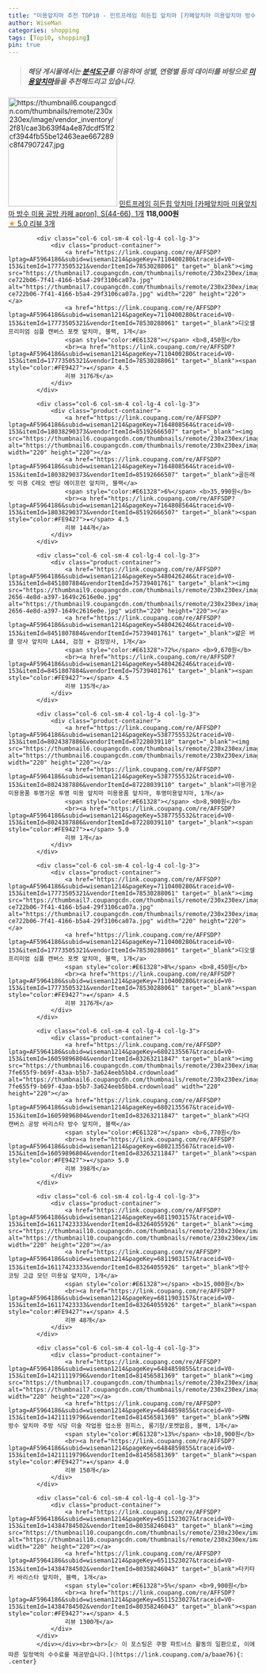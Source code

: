 ```yaml
---
title: "미용앞치마 추천 TOP10 - 민트프레임 히든힙 앞치마 [카페앞치마 미용앞치마 방수 미용 공방 카페 apron], S(44-66), 1개"
author: WiseMan
categories: shopping
tags: [Top10, shopping]
pin: true
---
```


> ##### 해당 게시물에서는 [**분석도구**](https://itemscout.io/)를 이용하여 **성별**, **연령별** 등의 데이터를 바탕으로 [**미용앞치마**](https://link.coupang.com/a/baae76)들을 추천해드리고 있습니다.
<div class="container"><div class="row">
            <div class="col-6 col-sm-4 col-lg-4 col-lg-3">
                <div class="product-container">
                    <a href="https://link.coupang.com/re/AFFSDP?lptag=AF5964186&subid=wiseman1214&pageKey=7570043825&traceid=V0-153&itemId=19962199415&vendorItemId=87060907057" target="_blank"><img src="https://thumbnail6.coupangcdn.com/thumbnails/remote/230x230ex/image/vendor_inventory/2f81/cae3b639f4a4e87dcdf51f2cf3944fb55be12463eae667289c8f47907247.jpg" alt="https://thumbnail6.coupangcdn.com/thumbnails/remote/230x230ex/image/vendor_inventory/2f81/cae3b639f4a4e87dcdf51f2cf3944fb55be12463eae667289c8f47907247.jpg" width="220" height="220"></a>
                    <a href="https://link.coupang.com/re/AFFSDP?lptag=AF5964186&subid=wiseman1214&pageKey=7570043825&traceid=V0-153&itemId=19962199415&vendorItemId=87060907057" target="_blank">민트프레임 히든힙 앞치마 [카페앞치마 미용앞치마 방수 미용 공방 카페 apron], S(44-66), 1개</a>
                    <span style="color:#E61328"></span> <b>118,000원</b>
                    <br><a href="https://link.coupang.com/re/AFFSDP?lptag=AF5964186&subid=wiseman1214&pageKey=7570043825&traceid=V0-153&itemId=19962199415&vendorItemId=87060907057" target="_blank"><span style="color:#FE9427">★</span> 5.0
                    리뷰 3개</a>
                </div>
            </div>
            
            <div class="col-6 col-sm-4 col-lg-4 col-lg-3">
                <div class="product-container">
                    <a href="https://link.coupang.com/re/AFFSDP?lptag=AF5964186&subid=wiseman1214&pageKey=7110400280&traceid=V0-153&itemId=17773505321&vendorItemId=78530288061" target="_blank"><img src="https://thumbnail7.coupangcdn.com/thumbnails/remote/230x230ex/image/retail/images/9520408818532247-ce722b06-7f41-4166-b5a4-29f3106ca07a.jpg" alt="https://thumbnail7.coupangcdn.com/thumbnails/remote/230x230ex/image/retail/images/9520408818532247-ce722b06-7f41-4166-b5a4-29f3106ca07a.jpg" width="220" height="220"></a>
                    <a href="https://link.coupang.com/re/AFFSDP?lptag=AF5964186&subid=wiseman1214&pageKey=7110400280&traceid=V0-153&itemId=17773505321&vendorItemId=78530288061" target="_blank">디오셀 프리미엄 심플 캔버스 포켓 앞치마, 블랙, 1개</a>
                    <span style="color:#E61328"></span> <b>8,450원</b>
                    <br><a href="https://link.coupang.com/re/AFFSDP?lptag=AF5964186&subid=wiseman1214&pageKey=7110400280&traceid=V0-153&itemId=17773505321&vendorItemId=78530288061" target="_blank"><span style="color:#FE9427">★</span> 4.5
                    리뷰 3176개</a>
                </div>
            </div>
            
            <div class="col-6 col-sm-4 col-lg-4 col-lg-3">
                <div class="product-container">
                    <a href="https://link.coupang.com/re/AFFSDP?lptag=AF5964186&subid=wiseman1214&pageKey=7164808564&traceid=V0-153&itemId=18038290373&vendorItemId=85192666507" target="_blank"><img src="https://thumbnail6.coupangcdn.com/thumbnails/remote/230x230ex/image/rs_quotation_api/ocmhhqgi/7848c83856284135b24a792065c2b725.jpg" alt="https://thumbnail6.coupangcdn.com/thumbnails/remote/230x230ex/image/rs_quotation_api/ocmhhqgi/7848c83856284135b24a792065c2b725.jpg" width="220" height="220"></a>
                    <a href="https://link.coupang.com/re/AFFSDP?lptag=AF5964186&subid=wiseman1214&pageKey=7164808564&traceid=V0-153&itemId=18038290373&vendorItemId=85192666507" target="_blank">골든래빗 미용 C레오 밴딩 에이프런 앞치마, 블랙</a>
                    <span style="color:#E61328">6%</span> <b>35,990원</b>
                    <br><a href="https://link.coupang.com/re/AFFSDP?lptag=AF5964186&subid=wiseman1214&pageKey=7164808564&traceid=V0-153&itemId=18038290373&vendorItemId=85192666507" target="_blank"><span style="color:#FE9427">★</span> 4.5
                    리뷰 144개</a>
                </div>
            </div>
            
            <div class="col-6 col-sm-4 col-lg-4 col-lg-3">
                <div class="product-container">
                    <a href="https://link.coupang.com/re/AFFSDP?lptag=AF5964186&subid=wiseman1214&pageKey=5480426246&traceid=V0-153&itemId=8451807884&vendorItemId=75739401761" target="_blank"><img src="https://thumbnail9.coupangcdn.com/thumbnails/remote/230x230ex/image/retail/images/2021/05/09/12/6/5ba7a0a4-2656-4e8d-a397-1649c2616e0e.jpg" alt="https://thumbnail9.coupangcdn.com/thumbnails/remote/230x230ex/image/retail/images/2021/05/09/12/6/5ba7a0a4-2656-4e8d-a397-1649c2616e0e.jpg" width="220" height="220"></a>
                    <a href="https://link.coupang.com/re/AFFSDP?lptag=AF5964186&subid=wiseman1214&pageKey=5480426246&traceid=V0-153&itemId=8451807884&vendorItemId=75739401761" target="_blank">얇은 버클 망사 앞치마 LA44, 검정 + 검정망사, 1개</a>
                    <span style="color:#E61328">72%</span> <b>9,670원</b>
                    <br><a href="https://link.coupang.com/re/AFFSDP?lptag=AF5964186&subid=wiseman1214&pageKey=5480426246&traceid=V0-153&itemId=8451807884&vendorItemId=75739401761" target="_blank"><span style="color:#FE9427">★</span> 4.5
                    리뷰 135개</a>
                </div>
            </div>
            
            <div class="col-6 col-sm-4 col-lg-4 col-lg-3">
                <div class="product-container">
                    <a href="https://link.coupang.com/re/AFFSDP?lptag=AF5964186&subid=wiseman1214&pageKey=5387755532&traceid=V0-153&itemId=8024387886&vendorItemId=87228039110" target="_blank"><img src="https://thumbnail6.coupangcdn.com/thumbnails/remote/230x230ex/image/vendor_inventory/209b/7f6d199a8453755e448f702420f37f7adb2ffded90ced8672400500c2eba.jpg" alt="https://thumbnail6.coupangcdn.com/thumbnails/remote/230x230ex/image/vendor_inventory/209b/7f6d199a8453755e448f702420f37f7adb2ffded90ced8672400500c2eba.jpg" width="220" height="220"></a>
                    <a href="https://link.coupang.com/re/AFFSDP?lptag=AF5964186&subid=wiseman1214&pageKey=5387755532&traceid=V0-153&itemId=8024387886&vendorItemId=87228039110" target="_blank">미용가운 미용용품 투명가운 투명 미용 앞치마 미용용품 앞치마, 투명미용앞치마, 1개</a>
                    <span style="color:#E61328"></span> <b>8,900원</b>
                    <br><a href="https://link.coupang.com/re/AFFSDP?lptag=AF5964186&subid=wiseman1214&pageKey=5387755532&traceid=V0-153&itemId=8024387886&vendorItemId=87228039110" target="_blank"><span style="color:#FE9427">★</span> 5.0
                    리뷰 1개</a>
                </div>
            </div>
            
            <div class="col-6 col-sm-4 col-lg-4 col-lg-3">
                <div class="product-container">
                    <a href="https://link.coupang.com/re/AFFSDP?lptag=AF5964186&subid=wiseman1214&pageKey=7110400280&traceid=V0-153&itemId=17773505321&vendorItemId=78530288061" target="_blank"><img src="https://thumbnail7.coupangcdn.com/thumbnails/remote/230x230ex/image/retail/images/9520408818532247-ce722b06-7f41-4166-b5a4-29f3106ca07a.jpg" alt="https://thumbnail7.coupangcdn.com/thumbnails/remote/230x230ex/image/retail/images/9520408818532247-ce722b06-7f41-4166-b5a4-29f3106ca07a.jpg" width="220" height="220"></a>
                    <a href="https://link.coupang.com/re/AFFSDP?lptag=AF5964186&subid=wiseman1214&pageKey=7110400280&traceid=V0-153&itemId=17773505321&vendorItemId=78530288061" target="_blank">디오셀 프리미엄 심플 캔버스 포켓 앞치마, 블랙, 1개</a>
                    <span style="color:#E61328">8%</span> <b>8,450원</b>
                    <br><a href="https://link.coupang.com/re/AFFSDP?lptag=AF5964186&subid=wiseman1214&pageKey=7110400280&traceid=V0-153&itemId=17773505321&vendorItemId=78530288061" target="_blank"><span style="color:#FE9427">★</span> 4.5
                    리뷰 3176개</a>
                </div>
            </div>
            
            <div class="col-6 col-sm-4 col-lg-4 col-lg-3">
                <div class="product-container">
                    <a href="https://link.coupang.com/re/AFFSDP?lptag=AF5964186&subid=wiseman1214&pageKey=6802135567&traceid=V0-153&itemId=16059896804&vendorItemId=83263211847" target="_blank"><img src="https://thumbnail6.coupangcdn.com/thumbnails/remote/230x230ex/image/retail/images/2458467080925858-7fe655f9-b69f-43aa-b5b7-3a624eeb5bb4.crdownload" alt="https://thumbnail6.coupangcdn.com/thumbnails/remote/230x230ex/image/retail/images/2458467080925858-7fe655f9-b69f-43aa-b5b7-3a624eeb5bb4.crdownload" width="220" height="220"></a>
                    <a href="https://link.coupang.com/re/AFFSDP?lptag=AF5964186&subid=wiseman1214&pageKey=6802135567&traceid=V0-153&itemId=16059896804&vendorItemId=83263211847" target="_blank">다다 캔버스 공방 바리스타 방수 앞치마, 블랙</a>
                    <span style="color:#E61328"></span> <b>6,770원</b>
                    <br><a href="https://link.coupang.com/re/AFFSDP?lptag=AF5964186&subid=wiseman1214&pageKey=6802135567&traceid=V0-153&itemId=16059896804&vendorItemId=83263211847" target="_blank"><span style="color:#FE9427">★</span> 5.0
                    리뷰 398개</a>
                </div>
            </div>
            
            <div class="col-6 col-sm-4 col-lg-4 col-lg-3">
                <div class="product-container">
                    <a href="https://link.coupang.com/re/AFFSDP?lptag=AF5964186&subid=wiseman1214&pageKey=6811903157&traceid=V0-153&itemId=16117423333&vendorItemId=83264055926" target="_blank"><img src="https://thumbnail10.coupangcdn.com/thumbnails/remote/230x230ex/image/vendor_inventory/ade9/376fd58a63a45c34f656f807a049ebe798fe6c15a6f912ffaa8a1cb30090.jpg" alt="https://thumbnail10.coupangcdn.com/thumbnails/remote/230x230ex/image/vendor_inventory/ade9/376fd58a63a45c34f656f807a049ebe798fe6c15a6f912ffaa8a1cb30090.jpg" width="220" height="220"></a>
                    <a href="https://link.coupang.com/re/AFFSDP?lptag=AF5964186&subid=wiseman1214&pageKey=6811903157&traceid=V0-153&itemId=16117423333&vendorItemId=83264055926" target="_blank">방수 코팅 고급 모던 미용실 앞치마, 1개</a>
                    <span style="color:#E61328"></span> <b>15,000원</b>
                    <br><a href="https://link.coupang.com/re/AFFSDP?lptag=AF5964186&subid=wiseman1214&pageKey=6811903157&traceid=V0-153&itemId=16117423333&vendorItemId=83264055926" target="_blank"><span style="color:#FE9427">★</span> 4.5
                    리뷰 48개</a>
                </div>
            </div>
            
            <div class="col-6 col-sm-4 col-lg-4 col-lg-3">
                <div class="product-container">
                    <a href="https://link.coupang.com/re/AFFSDP?lptag=AF5964186&subid=wiseman1214&pageKey=6484859855&traceid=V0-153&itemId=14211119796&vendorItemId=81456581369" target="_blank"><img src="https://thumbnail7.coupangcdn.com/thumbnails/remote/230x230ex/image/vendor_inventory/f27d/a2ad101ef727116167d3125d501c1ee9b903dcb123df037dba4d01a3ab9d.jpg" alt="https://thumbnail7.coupangcdn.com/thumbnails/remote/230x230ex/image/vendor_inventory/f27d/a2ad101ef727116167d3125d501c1ee9b903dcb123df037dba4d01a3ab9d.jpg" width="220" height="220"></a>
                    <a href="https://link.coupang.com/re/AFFSDP?lptag=AF5964186&subid=wiseman1214&pageKey=6484859855&traceid=V0-153&itemId=14211119796&vendorItemId=81456581369" target="_blank">SMN 방수 앞치마 주방 식당 미술 작업용 업소용 원피스, 롱기장/포켓없음, 블랙, 1개</a>
                    <span style="color:#E61328">13%</span> <b>10,900원</b>
                    <br><a href="https://link.coupang.com/re/AFFSDP?lptag=AF5964186&subid=wiseman1214&pageKey=6484859855&traceid=V0-153&itemId=14211119796&vendorItemId=81456581369" target="_blank"><span style="color:#FE9427">★</span> 4.0
                    리뷰 150개</a>
                </div>
            </div>
            
            <div class="col-6 col-sm-4 col-lg-4 col-lg-3">
                <div class="product-container">
                    <a href="https://link.coupang.com/re/AFFSDP?lptag=AF5964186&subid=wiseman1214&pageKey=6511523027&traceid=V0-153&itemId=14384784502&vendorItemId=80358246043" target="_blank"><img src="https://thumbnail10.coupangcdn.com/thumbnails/remote/230x230ex/image/vendor_inventory/49ce/ee5e7cef8d71d39934e4d3d6e4dfb071685f07f8e6c1d87b1920a5df023c.jpg" alt="https://thumbnail10.coupangcdn.com/thumbnails/remote/230x230ex/image/vendor_inventory/49ce/ee5e7cef8d71d39934e4d3d6e4dfb071685f07f8e6c1d87b1920a5df023c.jpg" width="220" height="220"></a>
                    <a href="https://link.coupang.com/re/AFFSDP?lptag=AF5964186&subid=wiseman1214&pageKey=6511523027&traceid=V0-153&itemId=14384784502&vendorItemId=80358246043" target="_blank">타키타키 바리스타 앞치마, 블랙, 1개</a>
                    <span style="color:#E61328">5%</span> <b>9,900원</b>
                    <br><a href="https://link.coupang.com/re/AFFSDP?lptag=AF5964186&subid=wiseman1214&pageKey=6511523027&traceid=V0-153&itemId=14384784502&vendorItemId=80358246043" target="_blank"><span style="color:#FE9427">★</span> 4.5
                    리뷰 1300개</a>
                </div>
            </div>
            </div></div><br><br>[👉 이 포스팅은 쿠팡 파트너스 활동의 일환으로, 이에 따른 일정액의 수수료를 제공받습니다.](https://link.coupang.com/a/baae76){: .center}